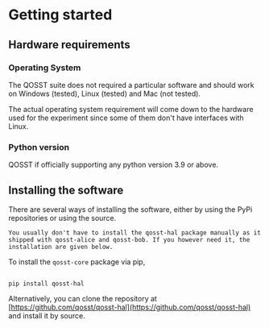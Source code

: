 # Getting started
## Hardware requirements

### Operating System

The QOSST suite does not required a particular software and should work on Windows (tested), Linux (tested) and Mac (not tested).

The actual operating system requirement will come down to the hardware used for the experiment since some of them don't have interfaces with Linux.

### Python version

QOSST if officially supporting any python version 3.9 or above.

## Installing the software

There are several ways of installing the software, either by using the PyPi repositories or using the source.

```{note}
You usually don't have to install the qosst-hal package manually as it shipped with qosst-alice and qosst-bob. If you however need it, the installation are given below.
```

To install the `qosst-core` package via pip,

```{prompt} bash

pip install qosst-hal
```

Alternatively, you can clone the repository at [https://github.com/qosst/qosst-hal](https://github.com/qosst/qosst-hal) and install it by source.